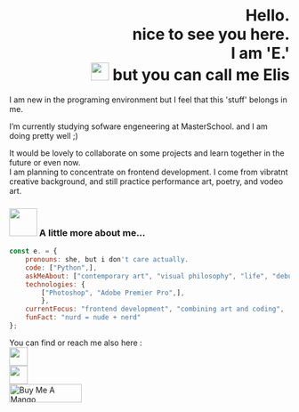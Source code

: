##
<h1 align="right">Hello.  <br /> 
  nice to see you here. <br />
  I am 'E.' <br />
</a> 
  <img src="https://github.com/blackcater/blackcater/raw/main/images/Hi.gif" height="32" />
but you can call me Elis</h1>

I am new in the programing environment but I feel that this 'stuff' belongs in me. 

I’m currently studying sofware engeneering at MasterSchool. and I am doing pretty well ;) 

It would be lovely to collaborate on some projects and learn together in the future or even now. <br />
I am planning to concentrate on frontend development. I come from vibratnt creative background, and still practice performance art, poetry, and vodeo art. 

### <img src="https://media.giphy.com/media/VgCDAzcKvsR6OM0uWg/giphy.gif" width="50"> A little more about me...  

```javascript
const e. = {
    pronouns: she, but i don't care actually.
    code: ["Python",],
    askMeAbout: ["contemporary art", "visual philosophy", "life", "debugging", "anatomy"],
    technologies: {
        ["Photoshop", "Adobe Premier Pro",],
        },
    currentFocus: "frontend development", "combining art and coding",
    funFact: "nurd = nude + nerd"
};
```

You can find or reach me also here : <br />
<a href="mailto:elisprostotak@gmail.com" target="_blank" rel="email_gmail">
  <img src="https://github.com/blackcater/blackcater/raw/main/images/social-gmail.svg" height="33" />
</a> <br />
<a href="https://www.instagram.com/elis_prostotak/" target="_blank" rel="i am not there to be liked_it's my personal mood board_aka instagram">
  <img src="https://img.shields.io/badge/Instagram-%23E4405F.svg?style=for-the-badge&logo=Instagram&logoColor=white" height="33" />
</a> <br />
<a href="https://www.buymeacoffee.com/elis_nothing" target="_blank" rel="buy me a mango!!">
  <img src="https://cdn.buymeacoffee.com/buttons/default-red.png" alt="Buy Me A Mango" height="33" width="130" />
</a>
